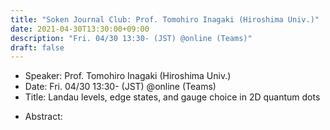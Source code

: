 ```yaml
---
title: "Soken Journal Club: Prof. Tomohiro Inagaki (Hiroshima Univ.)"
date: 2021-04-30T13:30:00+09:00
description: "Fri. 04/30 13:30- (JST) @online (Teams)"
draft: false
---
```


- Speaker:
Prof. Tomohiro Inagaki (Hiroshima Univ.)
- Date:
Fri. 04/30 13:30- (JST) @online (Teams)
- Title:
Landau levels, edge states, and gauge choice in 2D quantum dots

<!--more-->

- Abstract:

